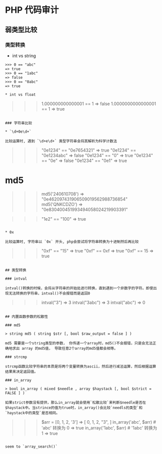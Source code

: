 # PHP 代码审计

## 弱类型比较

### 类型转换


* int vs string

```
>>> 0 == "abc"
=> true
>>> 0 == "1abc"
=> false
>>> 0 == "0abc"
=> true

* int vs float 

```
>>> 1.000000000000001 == 1
=> false
>>> 1.0000000000000001 == 1
=> true
```

### 字符串比较

* `\d+0e\d+`

比较运算时, 遇到 `\d+e\d+` 类型字符串会将其解析为科学计数法

```
>>> "0e1234" == "0e7654321"
=> true
>>> "0e1234" == "0e1234abc"
=> false
>>> "0e1234" == "0"
=> true
>>> "0e1234" == "0e"
=> false
>>> "0e1234" == "0e1"
=> true
# md5
>>> md5('240610708')
=> "0e462097431906509019562988736854"
>>> md5('QNKCDZO')
=> "0e830400451993494058024219903391"
>>> 

>>> "1e2" == "100"
=> true
```

* 0x

比较运算时, 字符串以 `0x` 开头, php会尝试将字符串转换为十进制然后再比较

```
>>> "0xf" == "15"
=> true
>>> "0xf" == 0xf
=> true
>>> "0xf" == 15
=> true
```

## 类型转换

### intval

intval()转换的时候，会将从字符串的开始处进行转换，直到遇到一个非数字的字符。即使出现无法转换的字符串，intval()不会报错而是返回0

```
>>> intval("3")
=> 3
>>> intval("3abc")
=> 3
>>> intval("abc")
=> 0
```

## 内置函数参数的松散性

### md5

> string md5 ( string $str [, bool $raw_output = false ] )

md5 需要是一个string类型的参数， 你传递一个array时，md5()不会报错，只是会无法正确地求出 array 的md5值， 导致任意2个array的md5值都会相等。

### strcmp

strcmp函数比较字符串的本质是将两个变量转换为ascii，然后进行减法运算，然后根据运算结果来决定返回值。

### in_array

> bool in_array ( mixed $needle , array $haystack [, bool $strict = FALSE ] )

如果strict参数没有提供，那么in_array就会使用`松散比较`来判断$needle是否在$haystack中。当strince的值为true时，in_array()会比较`needls的类型`和`haystack中的类型`是否相同。

```
>>> $arr = [0, 1, 2, '3']
=> [
     0,
     1,
     2,
     "3",
   ]
>>> in_array('abc', $arr)       # 'abc' 转换为 0
=> true
>>> in_array('1abc', $arr)      # '1abc' 转换为 1
=> true
```

seem to `array_search()`